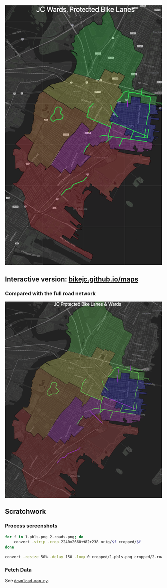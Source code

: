 [![Jersey City Protected Bike Lane + Ward Map](./imgs/screenshot.png)](https://bikejc.github.io/maps/)

## Interactive version: [bikejc.github.io/maps](https://bikejc.github.io/maps/)

### Compared with the full road network <a id="pbls-vs-roads"></a>

![](imgs/pbls-roads.gif)

## Scratchwork

### Process screenshots

```bash
for f in 1-pbls.png 2-roads.png; do
    convert -strip -crop 2240x2660+982+238 orig/$f cropped/$f
done
```
```bash
convert -resize 50% -delay 150 -loop 0 cropped/1-pbls.png cropped/2-roads.png pbls-roads.gif
```

### Fetch Data
See [`download-map.py`](./download-map.py).
